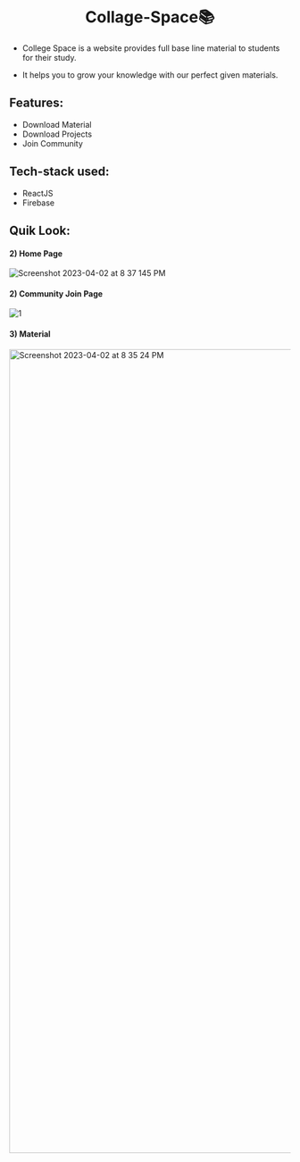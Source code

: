 <h1 align="center">Collage-Space📚</h1>

- College Space  is a website provides full base line material to students for their study. 

- It helps you to grow your knowledge with our perfect given materials.


## Features:

- Download Material
- Download Projects 
- Join Community



## Tech-stack used:

- ReactJS
- Firebase


## Quik Look:
#### 2) Home Page
![Screenshot 2023-04-02 at 8 37 145 PM](https://user-images.githubusercontent.com/115214615/237048262-e089c562-e650-49f2-832f-dacfbdcba93e.png)

#### 2) Community Join Page
![1](https://user-images.githubusercontent.com/115214615/237047886-28d44146-703d-49cc-a1a8-e7b0b616ddf7.png)



#### 3) Material
<img width="1440" alt="Screenshot 2023-04-02 at 8 35 24 PM" src="https://user-images.githubusercontent.com/115214615/237048457-cdbae799-ad0b-4f55-ad73-1a52ff4f6aa2.png">





